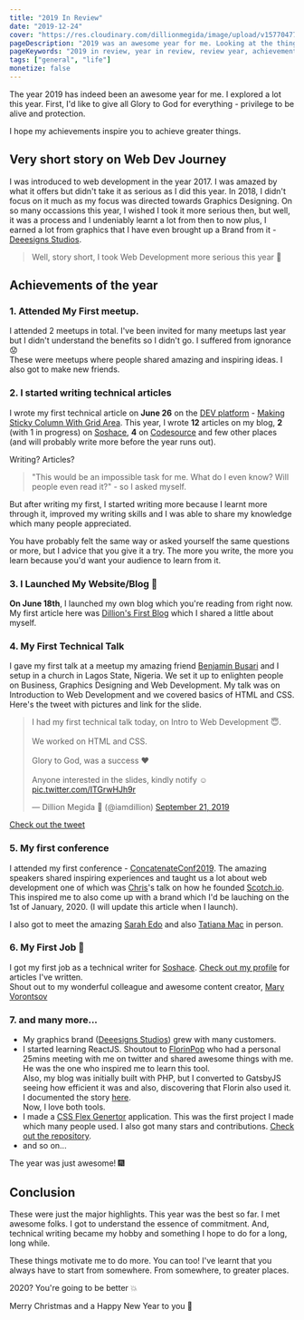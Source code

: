 ```yaml
---
title: "2019 In Review"
date: "2019-12-24"
cover: "https://res.cloudinary.com/dillionmegida/image/upload/v1577047793/images/blogs_cover/2018-in-review_tbroak.jpg"
pageDescription: "2019 was an awesome year for me. Looking at the things I was able to explore and achieve, I'm motived to more. 2020 is sure going to be better"
pageKeywords: "2019 in review, year in review, review year, achievements"
tags: ["general", "life"]
monetize: false
---
```


The year 2019 has indeed been an awesome year for me. I explored a lot this year. First, I'd like to give all Glory to God for everything - privilege to be alive and protection.

I hope my achievements inspire you to achieve greater things.

## Very short story on Web Dev Journey
I was introduced to web development in the year 2017. I was amazed by what it offers but didn't take it as serious as I did this year. In 2018, I didn't focus on it much as my focus was directed towards Graphics Designing. On so many occassions this year, I wished I took it more serious then, but well, it was a process and I undeniably learnt a lot from then to now plus, I earned a lot from graphics that I have even brought up a Brand from it - [Deeesigns Studios](https://twitter.com/deeesignsstudio).

> Well, story short, I took Web Development more serious this year 🤗

## Achievements of the year
### 1. Attended My First meetup.
I attended 2 meetups in total. I've been invited for many meetups last year but I didn't understand the benefits so I didn't go. I suffered from ignorance 😟<br/>
These were meetups where people shared amazing and inspiring ideas. I also got to make new friends.

### 2. I started writing technical articles
I wrote my first technical article on **June 26** on the [DEV platform](https://dev.to) - [Making Sticky Column With Grid Area](https://dev.to/dillionmegida/making-sticky-column-with-grid-area-5eph). This year, I wrote **12** articles on my blog, **2** (with 1 in progress) on [Soshace](https://blog.soshace.com/author/dillionmegida/), **4** on [Codesource](https://codesource.io/author/dillion/) and few other places (and will probably write more before the year runs out).

Writing? Articles?
> "This would be an impossible task for me. What do I even know? Will people even read it?" - so I asked myself.

But after writing my first, I started writing more because I learnt more through it, improved my writing skills and I was able to share my knowledge which many people appreciated.

You have probably felt the same way or asked yourself the same questions or more, but I advice that you give it a try. The more you write, the more you learn because you'd want your audience to learn from it.

### 3. I Launched My Website/Blog 🎊
**On June 18th**, I launched my own blog which you're reading from right now. My first article here was [Dillion's First Blog](/p/first-blog/) which I shared a little about myself.
### 4. My First Technical Talk
I gave my first talk at a meetup my amazing friend [Benjamin Busari](https://twitter.com/BheejayRichard) and I setup in a church in Lagos State, Nigeria. We set it up to enlighten people on Business, Graphics Designing and Web Development. My talk was on Introduction to Web Development and we covered basics of HTML and CSS. Here's the tweet with pictures and link for the slide.
<blockquote class="twitter-tweet"><p lang="en" dir="ltr">I had my first technical talk today, on Intro to Web Development 😇.<br><br>We worked on HTML and CSS.<br><br>Glory to God, was a success ❤️<br><br>Anyone interested in the slides, kindly notify ☺️ <a href="https://t.co/ITGrwHJh9r">pic.twitter.com/ITGrwHJh9r</a></p>&mdash; Dillion Megida 🚀 (@iamdillion) <a href="https://twitter.com/iamdillion/status/1175443418216042499?ref_src=twsrc%5Etfw">September 21, 2019</a></blockquote> <script async src="https://platform.twitter.com/widgets.js" charset="utf-8"></script>

[Check out the tweet](https://twitter.com/iamdillion/status/1175443418216042499?ref_src=twsrc%5Etfw)

### 5. My first conference
I attended my first conference - [ConcatenateConf2019](https://twitter.com/ConcatenateConf). The amazing speakers shared inspiring experiences and taught us a lot about web development one of which was [Chris](https://twitter.com/chrisoncode)'s talk on how he founded [Scotch.io](https://scotch.io). This inspired me to also come up with a brand which I'd be lauching on the 1st of January, 2020. (I will update this article when I launch).

I also got to meet the amazing [Sarah Edo](https://twitter.com/sarah_edo) and also [Tatiana Mac](https://twitter.com/TatianaTMac) in person.

### 6. My First Job 🎉
I got my first job as a technical writer for [Soshace](https://soshace.com). [Check out my profile](https://blog.soshace.com/author/dillionmegida/) for articles I've written.<br/>
Shout out to my wonderful colleague and awesome content creator, [Mary Vorontsov](https://twitter.com/MaryVorontsov)

### 7. and many more...
- My graphics brand ([Deeesigns Studios](https://twitter.com/deeesignsstudio)) grew with many customers.
- I started learning ReactJS. Shoutout to [FlorinPop](https://twitter.com/florinpop1705) who had a personal 25mins meeting with me on twitter and shared awesome things with me. He was the one who inspired me to learn this tool.<br/>
Also, my blog was initially built with PHP, but I converted to GatsbyJS seeing how efficient it was and also, discovering that Florin also used it. I documented the story [here](/p/website-conversion/). <br/>Now, I love both tools.
- I made a [CSS Flex Genertor](https://cssflex-generator.netlify.com) application. This was the first project I made which many people used. I also got many stars and contributions. [Check out the repository](https://github.com/dillionmegida/cssflex-generator).
- and so on...

The year was just awesome! 🎆

## Conclusion
These were just the major highlights. This year was the best so far. I met awesome folks. I got to understand the essence of commitment. And, technical writing became my hobby and something I hope to do for a long, long while.

These things motivate me to do more. You can too! I've learnt that you always have to start from somewhere. From somewhere, to greater places.

2020? You're going to be better 💥

Merry Christmas and a Happy New Year to you 🎄
